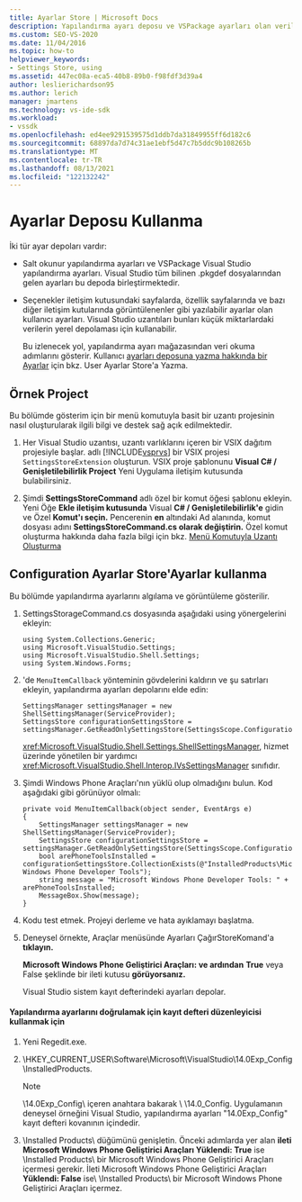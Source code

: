 ```yaml
---
title: Ayarlar Store | Microsoft Docs
description: Yapılandırma ayarı deposu ve VSPackage ayarları olan verileri okuma hakkında Visual Studio öğrenin.
ms.custom: SEO-VS-2020
ms.date: 11/04/2016
ms.topic: how-to
helpviewer_keywords:
- Settings Store, using
ms.assetid: 447ec08a-eca5-40b8-89b0-f98fdf3d39a4
author: leslierichardson95
ms.author: lerich
manager: jmartens
ms.technology: vs-ide-sdk
ms.workload:
- vssdk
ms.openlocfilehash: ed4ee9291539575d1ddb7da31849955ff6d182c6
ms.sourcegitcommit: 68897da7d74c31ae1ebf5d47c7b5ddc9b108265b
ms.translationtype: MT
ms.contentlocale: tr-TR
ms.lasthandoff: 08/13/2021
ms.locfileid: "122132242"
---
```

# <a name="using-the-settings-store"></a>Ayarlar Deposu Kullanma
İki tür ayar depoları vardır:

- Salt okunur yapılandırma ayarları ve VSPackage Visual Studio yapılandırma ayarları. Visual Studio tüm bilinen .pkgdef dosyalarından gelen ayarları bu depoda birleştirmektedir.

- Seçenekler iletişim kutusundaki sayfalarda, özellik sayfalarında ve bazı  diğer iletişim kutularında görüntülenenler gibi yazılabilir ayarlar olan kullanıcı ayarları. Visual Studio uzantıları bunları küçük miktarlardaki verilerin yerel depolaması için kullanabilir.

  Bu izlenecek yol, yapılandırma ayarı mağazasından veri okuma adımlarını gösterir. Kullanıcı [ayarları deposuna yazma hakkında bir Ayarlar](../extensibility/writing-to-the-user-settings-store.md) için bkz. User Ayarlar Store'a Yazma.

## <a name="creating-the-example-project"></a>Örnek Project
 Bu bölümde gösterim için bir menü komutuyla basit bir uzantı projesinin nasıl oluşturularak ilgili bilgi ve destek sağ açık edilmektedir.

1. Her Visual Studio uzantısı, uzantı varlıklarını içeren bir VSIX dağıtım projesiyle başlar. adlı [!INCLUDE[vsprvs](../code-quality/includes/vsprvs_md.md)] bir VSIX projesi `SettingsStoreExtension` oluşturun. VSIX proje şablonunu **Visual C# /** **Genişletilebilirlik Project** Yeni Uygulama iletişim kutusunda bulabilirsiniz.

2. Şimdi **SettingsStoreCommand** adlı özel bir komut öğesi şablonu ekleyin. Yeni Öğe **Ekle iletişim kutusunda** Visual **C# / Genişletilebilirlik'e** gidin ve Özel **Komut'ı seçin.** Pencerenin **en** altındaki Ad alanında, komut dosyası adını **SettingsStoreCommand.cs olarak değiştirin.** Özel komut oluşturma hakkında daha fazla bilgi için bkz. [Menü Komutuyla Uzantı Oluşturma](../extensibility/creating-an-extension-with-a-menu-command.md)

## <a name="using-the-configuration-settings-store"></a>Configuration Ayarlar Store'Ayarlar kullanma
 Bu bölümde yapılandırma ayarlarını algılama ve görüntüleme gösterilir.

1. SettingsStorageCommand.cs dosyasında aşağıdaki using yönergelerini ekleyin:

   ```
   using System.Collections.Generic;
   using Microsoft.VisualStudio.Settings;
   using Microsoft.VisualStudio.Shell.Settings;
   using System.Windows.Forms;
   ```

2. 'de `MenuItemCallback` yönteminin gövdelerini kaldırın ve şu satırları ekleyin, yapılandırma ayarları depolarını elde edin:

   ```
   SettingsManager settingsManager = new ShellSettingsManager(ServiceProvider);
   SettingsStore configurationSettingsStore = settingsManager.GetReadOnlySettingsStore(SettingsScope.Configuration);
   ```

    <xref:Microsoft.VisualStudio.Shell.Settings.ShellSettingsManager>, hizmet üzerinde yönetilen bir yardımcı <xref:Microsoft.VisualStudio.Shell.Interop.IVsSettingsManager> sınıfıdır.

3. Şimdi Windows Phone Araçları'nın yüklü olup olmadığını bulun. Kod aşağıdaki gibi görünüyor olmalı:

   ```
   private void MenuItemCallback(object sender, EventArgs e)
   {
       SettingsManager settingsManager = new ShellSettingsManager(ServiceProvider);
       SettingsStore configurationSettingsStore = settingsManager.GetReadOnlySettingsStore(SettingsScope.Configuration);
       bool arePhoneToolsInstalled = configurationSettingsStore.CollectionExists(@"InstalledProducts\Microsoft Windows Phone Developer Tools");
       string message = "Microsoft Windows Phone Developer Tools: " + arePhoneToolsInstalled;
       MessageBox.Show(message);
   }
   ```

4. Kodu test etmek. Projeyi derleme ve hata ayıklamayı başlatma.

5. Deneysel örnekte, Araçlar  menüsünde Ayarları ÇağırStoreKomand'a **tıklayın.**

    **Microsoft Windows Phone Geliştirici Araçları: ve ardından** **True** veya False şeklinde bir ileti kutusu **görüyorsanız.**

   Visual Studio sistem kayıt defterindeki ayarları depolar.

#### <a name="to-use-a-registry-editor-to-verify-configuration-settings"></a>Yapılandırma ayarlarını doğrulamak için kayıt defteri düzenleyicisi kullanmak için

1. Yeni Regedit.exe.

2. \\HKEY_CURRENT_USER\Software\Microsoft\VisualStudio\14.0Exp_Config\InstalledProducts.

    > [!NOTE]
    > \14.0Exp_Config\ içeren anahtara bakarak \\ \14.0_Config. Uygulamanın deneysel örneğini Visual Studio, yapılandırma ayarları "14.0Exp_Config" kayıt defteri kovanının içindedir.

3. \Installed Products\ düğümünü genişletin. Önceki adımlarda yer alan **ileti Microsoft Windows Phone Geliştirici Araçları Yüklendi: True** ise \Installed Products\ bir Microsoft Windows Phone Geliştirici Araçları içermesi gerekir. İleti Microsoft Windows Phone Geliştirici Araçları **Yüklendi: False** ise\ \Installed Products\ bir Microsoft Windows Phone Geliştirici Araçları içermez.
